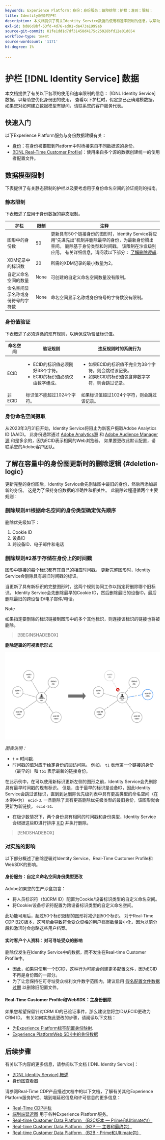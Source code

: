 ```yaml
---
keywords: Experience Platform；身份；身份服务；故障排除；护栏；准则；限制；
title: Identity服务的护栏
description: 本文档提供了有关Identity Service数据的使用和速率限制的信息，以帮助您优化身份图的使用。
exl-id: bd86d8bf-53fd-4d76-ad01-da473a1999ab
source-git-commit: 01fe1dd1d7df31458d4175c25928bfd12e01d654
workflow-type: tm+mt
source-wordcount: '1171'
ht-degree: 1%

---
```


# 护栏 [!DNL Identity Service] 数据

本文档提供了有关以下各项的使用和速率限制的信息： [!DNL Identity Service] 数据，以帮助您优化身份图的使用。 查看以下护栏时，假定您已正确建模数据。 如果您对如何建立数据模型有疑问，请联系您的客户服务代表。

## 快速入门

以下Experience Platform服务与身份数据建模有关：

* [身份](home.md)：在身份被摄取到Platform中时桥接来自不同数据源的身份。
* [[!DNL Real-Time Customer Profile]](../profile/home.md)：使用来自多个源的数据创建统一的使用者配置文件。

## 数据模型限制

下表提供了有关静态限制的护栏以及要考虑用于身份命名空间的验证规则的指南。

### 静态限制

下表概述了应用于身份数据的静态限制。

| 护栏 | 限制 | 注释 |
| --- | --- | --- |
| 图形中的身份数 | 50 | 更新具有50个链接身份的图形时，Identity Service将应用“先进先出”机制并删除最早的身份，为最新身份腾出空间。 删除基于身份类型和时间戳。 该限制在沙盒级别应用。 有关详细信息，请阅读以下部分： [了解删除逻辑](#deletion-logic). |
| XDM记录中的标识数 | 20 | 所需的XDM记录的最小数量为2。 |
| 自定义命名空间的数量 | None | 可创建的自定义命名空间数量没有限制。 |
| 命名空间显示名称或身份符号的字符数 | None | 命名空间显示名称或身份符号的字符数没有限制。 |

### 身份值验证

下表概述了必须遵循的现有规则，以确保成功验证标识值。

| 命名空间 | 验证规则 | 违反规则时的系统行为 |
| --- | --- | --- |
| ECID | <ul><li>ECID的标识值必须刚好38个字符。</li><li>ECID的标识值必须仅由数字组成。</li></ul> | <ul><li>如果ECID的标识值不完全为38个字符，则会跳过该记录。</li><li>如果ECID的标识值包含非数字字符，则会跳过记录。</li></ul> |
| 非ECID | 标识值不能超过1024个字符。 | 如果标识值超过1024个字符，则会跳过该记录。 |

### 身份命名空间摄取

从2023年3月31日开始，Identity Service将阻止为新客户摄取Adobe Analytics ID (AAID)。 此身份通常通过 [Adobe Analytics源](../sources/connectors/adobe-applications/analytics.md) 和 [Adobe Audience Manager源](../sources//connectors/adobe-applications/audience-manager.md) 和是多余的，因为ECID表示相同的Web浏览器。 如果要更改此默认配置，请联系您的Adobe客户团队。

## 了解在容量中的身份图更新时的删除逻辑 {#deletion-logic}

更新完整的身份图后，Identity Service会先删除图中最旧的身份，然后再添加最新的身份。 这是为了保持身份数据的准确性和相关性。 此删除过程遵循两个主要规则：

### 删除规则#1根据命名空间的身份类型确定优先顺序

删除优先级如下：

1. Cookie ID
2. 设备ID
3. 跨设备ID、电子邮件和电话

### 删除规则#2基于存储在身份上的时间戳

图形中链接的每个标识都有其自己的相应时间戳。 更新完整图形时，Identity Service会删除具有最旧时间戳的标识。

当更新了具有新标识的完整图形时，这两个规则协同工作以指定将删除哪个旧标识。 Identity Service会先删除最早的Cookie ID，然后删除最旧的设备ID，最后删除最旧的跨设备ID/电子邮件/电话。

>[!NOTE]
>
>如果指定要删除的标识链接到图形中的多个其他标识，则连接该标识的链接也将被删除。

>[!BEGINSHADEBOX]

**删除逻辑的可视表示形式**

![为容纳最新标识而删除的最旧标识的示例](./images/graph-limits-v3.png)

*图表说明：*

* `t` = 时间戳.
* 时间戳的值对应于给定身份的回访间隔。 例如， `t1` 表示第一个链接的身份（最早的）和 `t51` 表示最新的链接身份。

在此示例中，在可以使用新标识更新左侧的图形之前，Identity Service会先删除具有最早时间戳的现有标识。 但是，由于最早的标识是设备ID，因此Identity Service会跳过该标识，直到到达删除优先级列表中具有更高类型的命名空间（在本例中为） `ecid-3`. 一旦删除了具有更高删除优先级类型的最旧身份，该图形就会更新为新链接， `ecid-51`.

* 在极少数情况下，两个身份具有相同的时间戳和身份类型，Identity Service会根据这些ID进行排序 [XID](./api/list-native-id.md) 并执行删除。

>[!ENDSHADEBOX]

### 对实施的影响

以下部分概述了删除逻辑对Identity Service、Real-Time Customer Profile和WebSDK的影响。

#### 身份服务：自定义命名空间身份类型更改

Adobe如果您的生产沙盒包含：

* 将人员标识符（如CRM ID）配置为Cookie/设备标识类型的自定义命名空间。
* 将Cookie/设备标识符配置为跨设备标识类型的自定义命名空间。

此功能可用后，超过50个标识限制的图形将减少到50个标识。 对于Real-Time CDP B2C版本，这可能会导致符合受众资格的用户档案数量最小化，因为以前分段和激活时会忽略这些用户档案。

#### 实时客户个人资料：对可寻址受众的影响

删除仅发生在Identity Service中的数据，而不发生在Real-time Customer Profile中。

* 因此，如果只使用一个ECID，这种行为可能会创建更多配置文件，因为ECID不再是身份图的一部分。
* 为了让您保持在可寻址受众权利文件数字范围内，建议启用 [假名配置文件数据过期](../profile/pseudonymous-profiles.md) 以删除旧配置文件。

#### Real-Time Customer Profile和WebSDK：主身份删除

如果您希望保留针对CRM ID的已验证事件，那么建议您将主ID从ECID更改为CRM ID。 有关如何实施此更改的步骤，请阅读以下文档：

* [为Experience Platform标签配置身份映射](../tags/extensions/client/web-sdk/data-element-types.md#identity-map).
* [Experience PlatformWeb SDK中的身份数据](../edge/identity/overview.md#using-identitymap)

## 后续步骤

有关以下内容的更多信息，请参阅以下文档 [!DNL Identity Service]：

* [[!DNL Identity Service] 概述](home.md)
* [身份图查看器](ui/identity-graph-viewer.md)

请参阅Real-Time CDP产品描述文档中的以下文档，了解有关其他Experience Platform服务护栏、端到端延迟信息和许可信息的更多信息：

* [Real-Time CDP护栏](/help/rtcdp/guardrails/overview.md)
* [端到端延迟图](https://experienceleague.adobe.com/docs/blueprints-learn/architecture/architecture-overview/deployment/guardrails.html?lang=en#end-to-end-latency-diagrams) 用于各种Experience Platform服务。
* [Real-time Customer Data Platform （B2C版本 — Prime和Ultimate包）](https://helpx.adobe.com/legal/product-descriptions/real-time-customer-data-platform-b2c-edition-prime-and-ultimate-packages.html)
* [Real-time Customer Data Platform （B2P — 主要和最终包）](https://helpx.adobe.com/legal/product-descriptions/real-time-customer-data-platform-b2p-edition-prime-and-ultimate-packages.html)
* [Real-time Customer Data Platform （B2B - Prime和Ultimate包）](https://helpx.adobe.com/legal/product-descriptions/real-time-customer-data-platform-b2b-edition-prime-and-ultimate-packages.html)

